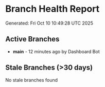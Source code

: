 # Branch Health Report
Generated: Fri Oct 10 10:49:28 UTC 2025

## Active Branches
- **main** - 12 minutes ago by Dashboard Bot

## Stale Branches (>30 days)
No stale branches found
